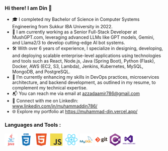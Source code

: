 ### Hi there! I am Din 👋

- 🎓 I completed my Bachelor of Science in Computer Systems Engineering from Sukkur IBA University in 2022.
- 💼 I am currently working as a Senior Full-Stack Developer at MushGPT.com, leveraging advanced LLMs like GPT models, Gemini, and Llama2/3 to develop cutting-edge AI bot systems.
- 🛠️ With over 6 years of experience, I specialize in designing, developing, and deploying scalable enterprise-level applications using technologies and tools such as React, Node.js, Java (Spring Boot), Python (Flask), Docker, AWS (EC2, S3, Lambda), Jenkins, Kubernetes, MySQL, MongoDB, and PostgreSQL.
- 🌱 I’m currently enhancing my skills in DevOps practices, microservices architecture, and backend development, as outlined in my resume, to complement my technical expertise.
- 📬 You can reach me via email at azzadaamir786@gmail.com
- 🔗 Connect with me on LinkedIn: www.linkedin.com/in/muhammaddin786/
- 🌐 Explore my portfolio at https://muhammad-din.vercel.app/

### Languages and Tools :
<div>
  <img src="https://github.com/devicons/devicon/blob/master/icons/java/java-original-wordmark.svg" title="Java" alt="Java" width="40" height="40"/>&nbsp;
  <img src="https://github.com/devicons/devicon/blob/master/icons/css3/css3-plain-wordmark.svg"  title="CSS3" alt="CSS" width="40" height="40"/>&nbsp;
  <img src="https://github.com/devicons/devicon/blob/master/icons/html5/html5-original.svg" title="HTML5" alt="HTML" width="40" height="40"/>&nbsp;
  <img src="https://github.com/devicons/devicon/blob/master/icons/javascript/javascript-original.svg" title="JavaScript" alt="JavaScript" width="40" height="40"/>&nbsp;
   <img src="https://github.com/devicons/devicon/blob/master/icons/react/react-original.svg" title="HTML5" alt="HTML" width="40" height="40"/>&nbsp;
  <img src="https://github.com/devicons/devicon/blob/master/icons/mysql/mysql-original-wordmark.svg" title="MySQL"  alt="MySQL" width="40" height="40"/>&nbsp;
  <img src="https://github.com/devicons/devicon/blob/master/icons/git/git-original-wordmark.svg" title="Git" **alt="Git" width="40" height="40"/> 
  <img src="https://github.com/devicons/devicon/blob/master/icons/csharp/csharp-original.svg" title="csharp" **alt="csharp" width="40" height="40"/>  
  <img src="https://github.com/devicons/devicon/blob/master/icons/visualstudio/visualstudio-plain-wordmark.svg" title="visualstudio" **alt="VisualStudio" width="40" height="40"/>
  
</div>
  

  

